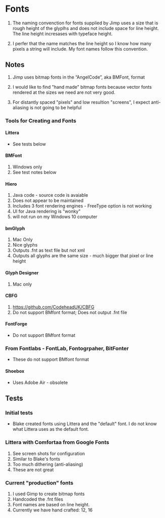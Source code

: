 # Fonts

1. The naming convenction for fonts supplied by Jimp uses a
size that is rough height of the glyplhs and does not include
space for line height. The line height incresases with typeface height.

1. I perfer that the name matches the line height so I know how
many pixels a string will include. My font names follow this convention.

## Notes

1. Jimp uses bitmap fonts in the “AngelCode”, aka BMFont, format

1. I would like to find "hand made" bitmap fonts because vector fonts rendered
at the sizes we need are not very good.

1. For distantly spaced "pixels" and low resultion "screens", I expect anti-aliasing is not going to be helpful

### Tools for Creating and Fonts

#### Littera

* See tests below

#### BMFont

1. Windows only
1. See test notes below

#### Hiero

1. Java code - source code is avaiable
1. Does not appear to be maintained
1. Includes 3 font rendering engines - FreeType option is not working
1. UI for Java rendering is "wonky"
1. will not run on my Windows 10 computer

#### bmGlyph

1. Mac Only
1. Nice glyphs
1. Outputs .fnt as text file but not xml
1. Outputs all glyphs are the same size - much bigger that pixel or line height

#### Glyph Designer

1. Mac only

#### CBFG

1. https://github.com/CodeheadUK/CBFG
1. Do not support BMfont format; Does not output .fnt file

#### FontForge

* Do not support BMfont format

### From Fontlabs - FontLab, Fontogrpaher, BitFonter

* These do not support BMfont format

#### Shoebox

* Uses Adobe Air - obsolete

## Tests

### Initial tests

* Blake created fonts using Littera and the "default" font. I
do not know what Littera uses as the default font.

### Littera with Comfortaa from Google Fonts

1. See screen shots for configuration
1. Similar to Blake's fonts
1. Too much dithering (anti-aliasing)
1. These are not great

### Current "production" fonts
1. I used Gimp to create bitmap fonts
1. Handcoded the .fnt files
1. Font names are based on line height.
1. Currently we have hand crafted: 12, 16
